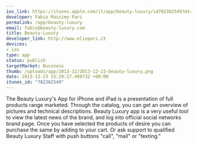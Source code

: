 ```yaml
--- 
ios_link: https://itunes.apple.com/it/app/beauty-luxury/id782382549?mt=8
developer: Fabio Massimo Pari
permalink: /app/beauty-luxury
email: fabio@beauty-luxury.com
title: Beauty-Luxury
developer_link: http://www.eliopari.it
devices: 
- ios
type: app
status: publish
targetMarket: Business
thumb: /uploads/app/2013-12/2013-12-23-beauty-luxury.png
date: 2013-12-23 15:29:17.408732 +00:00
itunes_id: "782382549"
---
```


The Beauty Luxury's App for iPhone and iPad is a presentation of full products range marketed.
Through the catalog, you can get an overview of pictures and technical descriptions.
Beauty Luxury app is a very useful tool to view the latest news of the brand, and log into official social networks brand page.
Once you have selected the products of desire you can purchase the same by adding to your cart.
Or ask support to qualified Beauty Luxury Staff with push buttons "call", "mail" or "texting."
